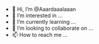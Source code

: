 - 👋 Hi, I’m @Aaardaaalaaan
- 👀 I’m interested in ...
- 🌱 I’m currently learning ...
- 💞️ I’m looking to collaborate on ...
- 📫 How to reach me ...

<!---
Aaardaaalaaan/Aaardaaalaaan is a ✨ special ✨ repository because its `README.md` (this file) appears on your GitHub profile.
You can click the Preview link to take a look at your changes.
--->
